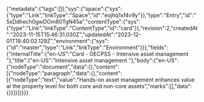 {"metadata":{"tags":[]},"sys":{"space":{"sys":{"type":"Link","linkType":"Space","id":"eojhq1xf4v9y"}},"type":"Entry","id":"5xDdhech0gwDOm80TgN45a","contentType":{"sys":{"type":"Link","linkType":"ContentType","id":"card"}},"revision":2,"createdAt":"2023-11-15T15:46:31.030Z","updatedAt":"2023-12-01T18:40:02.129Z","environment":{"sys":{"id":"master","type":"Link","linkType":"Environment"}}},"fields":{"internalTitle":{"en-US":"Card - OECPSS - Intensive asset management "},"title":{"en-US":"Intensive asset management "},"body":{"en-US":{"nodeType":"document","data":{},"content":[{"nodeType":"paragraph","data":{},"content":[{"nodeType":"text","value":"Hands-on asset management enhances value at the property level for both core and non-core assets","marks":[],"data":{}}]}]}}}}